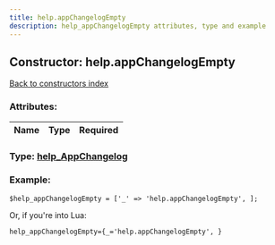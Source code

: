 ```yaml
---
title: help.appChangelogEmpty
description: help_appChangelogEmpty attributes, type and example
---
```

## Constructor: help.appChangelogEmpty  
[Back to constructors index](index.md)



### Attributes:

| Name     |    Type       | Required |
|----------|:-------------:|---------:|



### Type: [help\_AppChangelog](../types/help_AppChangelog.md)


### Example:

```
$help_appChangelogEmpty = ['_' => 'help.appChangelogEmpty', ];
```  

Or, if you're into Lua:  


```
help_appChangelogEmpty={_='help.appChangelogEmpty', }

```


